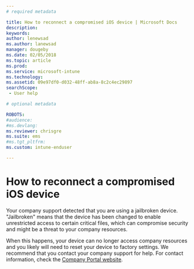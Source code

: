 ```yaml
---
# required metadata

title: How to reconnect a compromised iOS device | Microsoft Docs
description:
keywords:
author: lenewsad
ms.author: lanewsad
manager: dougeby
ms.date: 02/05/2018
ms.topic: article
ms.prod:
ms.service: microsoft-intune
ms.technology:
ms.assetid: 09e97df0-d032-48ff-ab8a-8c2c4ec29897
searchScope:
 - User help

# optional metadata

ROBOTS:  
#audience:
#ms.devlang:
ms.reviewer: chrisgre
ms.suite: ems
#ms.tgt_pltfrm:
ms.custom: intune-enduser

---
```


# How to reconnect a compromised iOS device

Your company support detected that you are using a jailbroken device. "Jailbroken" means that the device has been changed to enable unrestricted access to certain critical files, which can compromise security and might be a threat to your company resources. 

When this happens, your device can no longer access company resources and you likely will need to reset your device to factory settings. We recommend that you contact your company support for help. For contact information, check the [Company Portal website](https://go.microsoft.com/fwlink/?linkid=2010980).
